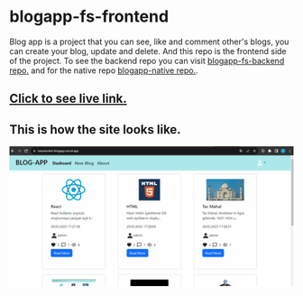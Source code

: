 # blogapp-fs-frontend

Blog app is a project that you can see, like and comment other's blogs, you can create your blog, update and delete. And this repo is the frontend side of the project. To see the backend repo you can visit [blogapp-fs-backend repo.](https://github.com/Hasan-Turkel/blogapp-fs-backend) and for the native repo [blogapp-native repo.](https://github.com/Hasan-Turkel/native-blogapp).

## [Click to see live link.](https://blogapp-fs-frontend.vercel.app/)

## This is how the site looks like.


![./blogapp.gif](./blogapp.gif)
